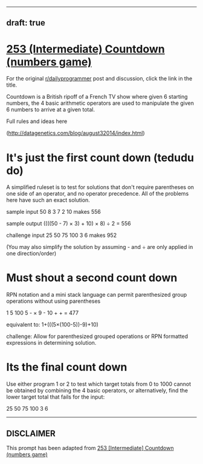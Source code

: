---
draft: true
----

# [253 (Intermediate) Countdown (numbers game)](https://www.reddit.com/r/dailyprogrammer/comments/452omr/20160210_challenge_253_intermediate_countdown/)

For the original [r/dailyprogrammer](https://www.reddit.com/r/dailyprogrammer/) post and discussion, click the link in the title.

Countdown is a British ripoff of a French TV show where given 6 starting numbers, the 4 basic arithmetic operators are used to manipulate the given 6 numbers to arrive at a given total.

Full rules and ideas here

(http://datagenetics.com/blog/august32014/index.html)
# It's just the first count down (tedudu do)
A simplified ruleset is to test for solutions that don't require parentheses on one side of an operator, and no operator precedence.  All of the problems here have such an exact solution.

sample input
 50  8  3  7  2  10 makes 556

sample output
((((50 - 7) × 3) + 10) × 8) ÷ 2
= 556

challenge input
 25 50 75 100 3 6 makes 952

(You may also simplify the solution by assuming - and ÷ are only applied in one direction/order)

# Must shout a second count down
RPN notation and a mini stack language can permit parenthesized group operations without using parentheses

1 5 100 5 - × 9 - 10 + +
= 477

equivalent to:  1+(((5×(100-5))-9)+10)

challenge:  Allow for parenthesized grouped operations or RPN formatted expressions in determining solution.

# Its the final count down
Use either program 1 or 2 to test which target totals from 0 to 1000 cannot be obtained by combining the 4 basic operators, or alternatively, find the lower target total that fails for the input:

25 50 75 100 3 6


----
## **DISCLAIMER**
This prompt has been adapted from [253 [Intermediate] Countdown (numbers game)](https://www.reddit.com/r/dailyprogrammer/comments/452omr/20160210_challenge_253_intermediate_countdown/
)
